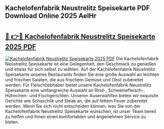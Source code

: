 ## Kachelofenfabrik Neustrelitz Speisekarte PDF Download Online 2025 AelHr

# <h2><a href="http://gcd0v7y.nevu.top/?p=Kachelofenfabrik+Neustrelitz+Speisekarte">🔗 👉🔴 Kachelofenfabrik Neustrelitz Speisekarte 2025 PDF</a></h2>

[![Kachelofenfabrik Neustrelitz Speisekarte 2025 PDF](https://i.imgur.com/dBaPXMq.png)](http://gcd0v7y.nevu.top/?p=Kachelofenfabrik+Neustrelitz+Speisekarte)
Die Kachelofenfabrik Neustrelitz Speisekarte ist eine Gelegenheit, den Geschmack zu genießen und etwas für sich selbst zu wählen. Auf der Kachelofenfabrik Neustrelitz Speisekarte unseres Restaurants finden Sie eine große Auswahl an leichten und frischen Salaten, die aus frischem Gemüse und Obst zubereitet werden. Für Fleischliebhaber bietet unsere Kachelofenfabrik Neustrelitz Speisekarte eine umfangreiche Auswahl an Rind-, Schweinefleisch-, Hühnchen- und Fischgerichten. Unseren Auserwählten bieten wir exquisite Gerichte wie Schaschlik und Steak an, die auf fettem Feuer zubereitet werden. Wenn Sie sich nicht entscheiden können, was Sie von der Kachelofenfabrik Neustrelitz Speisekarte wünschen, ist unser Team bereit zu helfen und Ihnen einen komfortablen und angenehmen Service zu bieten.
